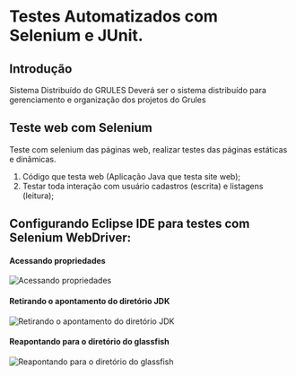 # Testes Automatizados com Selenium e JUnit.

## Introdução

Sistema Distribuído do GRULES
Deverá ser o sistema distribuído para gerenciamento e organização dos projetos do Grules

## Teste web com Selenium

Teste com selenium das páginas web, realizar testes das páginas estáticas e dinâmicas.

1. Código que testa web (Aplicação Java que testa site web);
2. Testar toda interação com usuário cadastros (escrita) e listagens (leitura);

## Configurando Eclipse IDE para testes com Selenium WebDriver:

#### Acessando propriedades
![Acessando propriedades](images/conf-javadb-1.PNG)
#### Retirando o apontamento do diretório JDK
![Retirando o apontamento do diretório JDK](images/conf-javadb-2.PNG)
#### Reapontando para o diretório do glassfish
![Reapontando para o diretório do glassfish](images/conf-javadb-3.PNG)